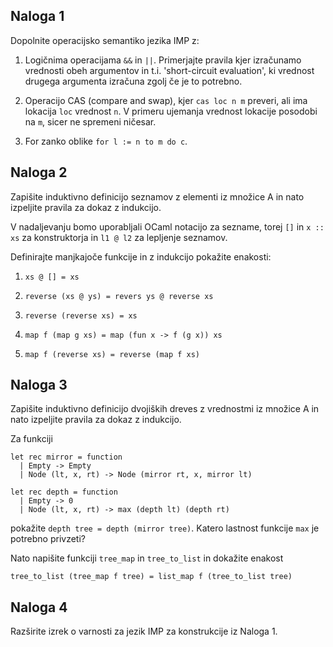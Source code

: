 ## Naloga 1

Dopolnite operacijsko semantiko jezika IMP z:

  1. Logičnima operacijama `&&` in `||`. Primerjajte pravila kjer izračunamo vrednosti obeh argumentov in t.i. 'short-circuit evaluation', ki vrednost drugega argumenta izračuna zgolj če je to potrebno.

  2. Operacijo CAS (compare and swap), kjer `cas loc n m` preveri, ali ima lokacija `loc` vrednost `n`. V primeru ujemanja vrednost lokacije posodobi na `m`, sicer ne spremeni ničesar.

  3. For zanko oblike `for l := n to m do c`.


## Naloga 2

Zapišite induktivno definicijo seznamov z elementi iz množice A in nato izpeljite pravila za dokaz z indukcijo.

V nadaljevanju bomo uporabljali OCaml notacijo za sezname, torej `[]` in `x :: xs` za konstruktorja in `l1 @ l2` za lepljenje seznamov.

Definirajte manjkajoče funkcije in z indukcijo pokažite enakosti:

  1. `xs @ [] = xs` 

  2. `reverse (xs @ ys) = revers ys @ reverse xs`

  3. `reverse (reverse xs) = xs`

  4. `map f (map g xs) = map (fun x -> f (g x)) xs` 

  5. `map f (reverse xs) = reverse (map f xs)`


## Naloga 3

Zapišite induktivno definicijo dvojiških dreves z vrednostmi iz množice A in nato izpeljite pravila za dokaz z indukcijo.

Za funkciji
```
let rec mirror = function
  | Empty -> Empty
  | Node (lt, x, rt) -> Node (mirror rt, x, mirror lt)

let rec depth = function
  | Empty -> 0
  | Node (lt, x, rt) -> max (depth lt) (depth rt)
```
pokažite `depth tree = depth (mirror tree)`. Katero lastnost funkcije `max` je  potrebno privzeti?


Nato napišite funkciji `tree_map` in `tree_to_list` in dokažite enakost

``` tree_to_list (tree_map f tree) = list_map f (tree_to_list tree) ```

## Naloga 4

Razširite izrek o varnosti za jezik IMP za konstrukcije iz Naloga 1.